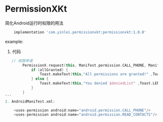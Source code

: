 # PermissionXKt

简化Android运行时权限的用法

```groovy
    implementation 'com.yinlei.permissionxkt:permissionxkt:1.0.0'
```

example:
1. 代码
````kotlin
   // 权限申请
        PermissionX.request(this, Manifest.permission.CALL_PHONE, Manifest.permission.READ_CONTACTS) { allGranted, deniedList ->
            if (allGranted) {
                Toast.makeText(this,"All permissions are granted!" ,Toast.LENGTH_SHORT ).show()
            } else {
                Toast.makeText(this,"You denied $deniedList" ,Toast.LENGTH_SHORT ).show()
            }
        }
```
2. AndroidManifest.xml:

    <uses-permission android:name="android.permission.CALL_PHONE"/>
    <uses-permission android:name="android.permission.READ_CONTACTS"/>
